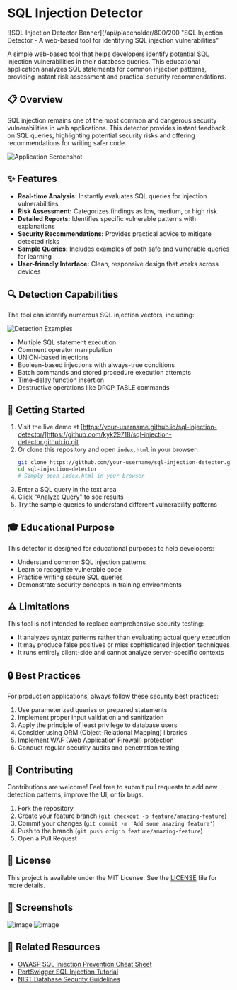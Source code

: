 # SQL Injection Detector

![SQL Injection Detector Banner](/api/placeholder/800/200 "SQL Injection Detector - A web-based tool for identifying SQL injection vulnerabilities"

A simple web-based tool that helps developers identify potential SQL injection vulnerabilities in their database queries. This educational application analyzes SQL statements for common injection patterns, providing instant risk assessment and practical security recommendations.

## 📋 Overview

SQL injection remains one of the most common and dangerous security vulnerabilities in web applications. This detector provides instant feedback on SQL queries, highlighting potential security risks and offering recommendations for writing safer code.

![Application Screenshot](/api/placeholder/700/400 "SQL Injection Detector Interface")

## ✨ Features

- **Real-time Analysis:** Instantly evaluates SQL queries for injection vulnerabilities
- **Risk Assessment:** Categorizes findings as low, medium, or high risk
- **Detailed Reports:** Identifies specific vulnerable patterns with explanations
- **Security Recommendations:** Provides practical advice to mitigate detected risks
- **Sample Queries:** Includes examples of both safe and vulnerable queries for learning
- **User-friendly Interface:** Clean, responsive design that works across devices

## 🔍 Detection Capabilities

The tool can identify numerous SQL injection vectors, including:

![Detection Examples](/api/placeholder/600/300 "Examples of SQL injection patterns detected")

- Multiple SQL statement execution
- Comment operator manipulation
- UNION-based injections
- Boolean-based injections with always-true conditions
- Batch commands and stored procedure execution attempts
- Time-delay function insertion
- Destructive operations like DROP TABLE commands

## 🚀 Getting Started

1. Visit the live demo at [https://your-username.github.io/sql-injection-detector/]https://github.com/kyk29718/sql-injection-detector.github.io.git
2. Or clone this repository and open `index.html` in your browser:
   ```bash
   git clone https://github.com/your-username/sql-injection-detector.git
   cd sql-injection-detector
   # Simply open index.html in your browser
   ```
3. Enter a SQL query in the text area
4. Click "Analyze Query" to see results
5. Try the sample queries to understand different vulnerability patterns

## 🎓 Educational Purpose

This detector is designed for educational purposes to help developers:
- Understand common SQL injection patterns
- Learn to recognize vulnerable code
- Practice writing secure SQL queries
- Demonstrate security concepts in training environments

## ⚠️ Limitations

This tool is not intended to replace comprehensive security testing:
- It analyzes syntax patterns rather than evaluating actual query execution
- It may produce false positives or miss sophisticated injection techniques
- It runs entirely client-side and cannot analyze server-specific contexts

## 🔒 Best Practices

For production applications, always follow these security best practices:

1. Use parameterized queries or prepared statements
2. Implement proper input validation and sanitization
3. Apply the principle of least privilege to database users
4. Consider using ORM (Object-Relational Mapping) libraries
5. Implement WAF (Web Application Firewall) protection
6. Conduct regular security audits and penetration testing

## 🤝 Contributing

Contributions are welcome! Feel free to submit pull requests to add new detection patterns, improve the UI, or fix bugs.

1. Fork the repository
2. Create your feature branch (`git checkout -b feature/amazing-feature`)
3. Commit your changes (`git commit -m 'Add some amazing feature'`)
4. Push to the branch (`git push origin feature/amazing-feature`)
5. Open a Pull Request

## 📝 License

This project is available under the MIT License. See the [LICENSE](LICENSE) file for more details.

## 📸 Screenshots

![image](https://github.com/user-attachments/assets/c2ec9794-54f0-443b-b84c-3fc42404a1fb)
![image](https://github.com/user-attachments/assets/81a4422d-6160-49d2-aa88-04e8ee3f0c18)



## 🔗 Related Resources

- [OWASP SQL Injection Prevention Cheat Sheet](https://cheatsheetseries.owasp.org/cheatsheets/SQL_Injection_Prevention_Cheat_Sheet.html)
- [PortSwigger SQL Injection Tutorial](https://portswigger.net/web-security/sql-injection)
- [NIST Database Security Guidelines](https://csrc.nist.gov/publications/detail/sp/800-123/final)
